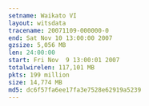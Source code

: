 ```yaml
---
setname: Waikato VI
layout: witsdata
tracename: 20071109-000000-0
end: Sat Nov 10 13:00:00 2007
gzsize: 5,056 MB
len: 24:00:00
start: Fri Nov  9 13:00:01 2007
totalwirelen: 117,101 MB
pkts: 199 million
size: 14,774 MB
md5: dc6f57fa6ee17fa3e7528e62919a5239
---
```


